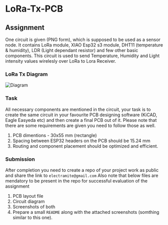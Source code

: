 # LoRa-Tx-PCB

## Assignment
One circuit is given (PNG form), which is supposed to be used as a sensor node. It contains LoRa module, XIAO Esp32 s3 module, DHT11 (temperature & humidity), LDR (Light dependant resistor) and few other basic components. This circuit is used to send Temperature, Humidity and Light intensity values wirelesly over LoRa to Lora Receiver.

### LoRa Tx Diagram
![Diagram](<circuit diagram.png>)

### Task
All necessary components are mentioned in the circuit, your task is to create the same circuit in your favourite PCB designing software (KiCAD, Eagle Easyeda etc) and then create a final PCB out of it. Please note that there are some requirements are given you need to follow those as well.

1. PCB dimentions - 30x55 mm (rectangle)
2. Spacing between ESP32 headers on the PCB should be 15.24 mm
3. Routing and component placement should be optimized and efficient. 

### Submission 
After completion you need to create a repo of your project work as public and share the link to `electramite@gmail.com`
Also note that below files are mendatory to be present in the repo for successful evaluation of the assignment 

1. PCB layout file
2. Circuit diagram 
3. Screenshots of both 
4. Prepare a small `README` along with the attached screenshots (somthing similar to this one).

